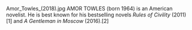 Amor_Towles_(2018).jpg AMOR TOWLES (born 1964) is an American novelist. He is best known for his bestselling novels _Rules of Civility_ (2011)[1] and _A Gentleman in Moscow_ (2016).[2]
